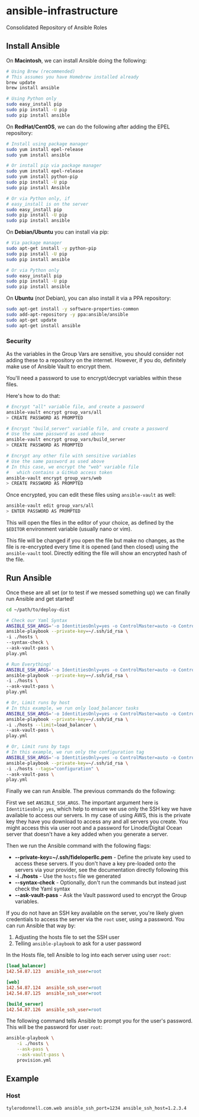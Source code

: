 # ansible-infrastructure
Consolidated Repository of Ansible Roles

## Install Ansible

On **Macintosh**, we can install Ansible doing the following:

```bash
# Using Brew (recommended)
# This assumes you have Homebrew installed already
brew update
brew install ansible

# Using Python only
sudo easy_install pip
sudo pip install -U pip
sudo pip install ansible
```

On **RedHat/CentOS**, we can do the following after adding the EPEL repository:

```bash
# Install using package manager
sudo yum install epel-release
sudo yum install ansible

# Or install pip via package manager
sudo yum install epel-release
sudo yum install python-pip
sudo pip install -U pip
sudo pip install Ansible

# Or via Python only, if
# easy_install is on the server
sudo easy_install pip
sudo pip install -U pip
sudo pip install ansible
```

On **Debian/Ubuntu** you can install via pip:

```bash
# Via package manager
sudo apt-get install -y python-pip
sudo pip install -U pip
sudo pip install ansible

# Or via Python only
sudo easy_install pip
sudo pip install -U pip
sudo pip install ansible
```

On **Ubuntu** (*not* Debian), you can also install it via a PPA repository:

```bash
sudo apt-get install -y software-properties-common
sudo add-apt-repository -y ppa:ansible/ansible
sudo apt-get update
sudo apt-get install ansible
```

### Security

As the variables in the Group Vars are sensitive, you should consider not adding these to a repository on the internet. However, if you do, definitely make use of Ansible Vault to encrypt them.

You'll need a password to use to encrypt/decrypt variables within these files.

Here's how to do that:

```bash
# Encrypt "all" variable file, and create a password
ansible-vault encrypt group_vars/all
> CREATE PASSWORD AS PROMPTED

# Encrypt "build_server" variable file, and create a password
# Use the same password as used above
ansible-vault encrypt group_vars/build_server
> CREATE PASSWORD AS PROMPTED

# Encrypt any other file with sensitive variables
# Use the same password as used above
# In this case, we encrypt the "web" variable file
#   which contains a GitHub access token
ansible-vault encrypt group_vars/web
> CREATE PASSWORD AS PROMPTED
```

Once encrypted, you can edit these files using `ansible-vault` as well:

```bash
ansible-vault edit group_vars/all
> ENTER PASSWORD AS PROMPTED
```

This will open the files in the editor of your choice, as defined by the `$EDITOR` environment variable (usually nano or vim).

This file will be changed if you open the file but make no changes, as the file is re-encrypted every time it is opened (and then closed) using the `ansible-vault` tool. Directly editing the file will show an encrypted hash of the file.

## Run Ansible

Once these are all set (or to test if we messed something up) we can finally run Ansible and get started!

```bash
cd ~/path/to/deploy-dist

# Check our Yaml Syntax
ANSIBLE_SSH_ARGS='-o IdentitiesOnly=yes -o ControlMaster=auto -o ControlPersist=60s' \
ansible-playbook --private-key=~/.ssh/id_rsa \
-i ./hosts \
--syntax-check \
--ask-vault-pass \
play.yml

# Run Everything!
ANSIBLE_SSH_ARGS='-o IdentitiesOnly=yes -o ControlMaster=auto -o ControlPersist=60s' \
ansible-playbook --private-key=~/.ssh/id_rsa \
-i ./hosts \
--ask-vault-pass \
play.yml

# Or, Limit runs by host
# In this example, we run only load_balancer tasks
ANSIBLE_SSH_ARGS='-o IdentitiesOnly=yes -o ControlMaster=auto -o ControlPersist=60s' \
ansible-playbook --private-key=~/.ssh/id_rsa \
-i ./hosts --limit=load_balancer \
--ask-vault-pass \
play.yml

# Or, Limit runs by tags
# In this example, we run only the configuration tag
ANSIBLE_SSH_ARGS='-o IdentitiesOnly=yes -o ControlMaster=auto -o ControlPersist=60s' \
ansible-playbook --private-key=~/.ssh/id_rsa \
-i ./hosts --tags="configuration" \
--ask-vault-pass \
play.yml
```

Finally we can run Ansible. The previous commands do the following:

First we set `ANSIBLE_SSH_ARGS`. The important argument here is `IdentitiesOnly yes`, which help to ensure we use only the SSH key we have available to access our servers. In my case of using AWS, this is the private key they have you download to access any and all servers you create. You might access this via user root and a password for Linode/Digital Ocean server that doesn't have a key added when you generate a server.

Then we run the Ansible command with the following flags:

* **--private-key=~/.ssh/fideloperllc.pem** - Define the private key used to access these servers. If you don't have a key pre-loaded onto the servers via your provider, see the documentation directly following this
* **-i ./hosts** - Use the `hosts` file we generated
* **--syntax-check** - Optionally, don't run the commands but instead just check the Yaml syntax
* **--ask-vault-pass** - Ask the Vault password used to encrypt the Group variables.

If you do not have an SSH key available on the server, you're likely given credentials to access the server via the `root` user, using a password. You can run Ansible that way by:

1. Adjusting the hosts file to set the SSH user
2. Telling `ansible-playbook` to ask for a user password

In the Hosts file, tell Ansible to log into each server using user `root`:

```ini
[load_balancer]
142.54.87.123  ansible_ssh_user=root

[web]
142.54.87.124  ansible_ssh_user=root
142.54.87.125  ansible_ssh_user=root

[build_server]
142.54.87.126  ansible_ssh_user=root
```

The following command tells Ansible to prompt you for the user's password. This will be the password for user `root`:

```bash
ansible-playbook \
    -i ./hosts \
    --ask-pass \
    --ask-vault-pass \
    provision.yml
```

## Example

### Host
```
tylerodonnell.com.web ansible_ssh_port=1234 ansible_ssh_host=1.2.3.4
```
